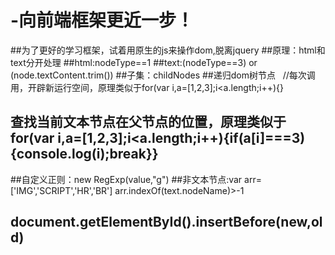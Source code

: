 # -向前端框架更近一步！
##为了更好的学习框架，试着用原生的js来操作dom,脱离jquery
##原理：html和text分开处理
##html:nodeType==1
##text:(nodeType==3) or (node.textContent.trim())
##子集：childNodes
##递归dom树节点   //每次调用，开辟新运行空间，原理类似于for(var i,a=[1,2,3];i<a.length;i++){}
## 查找当前文本节点在父节点的位置，原理类似于for(var i,a=[1,2,3];i<a.length;i++){if(a[i]===3){console.log(i);break}}
##自定义正则：new RegExp(value,"g")
##非文本节点:var arr=['IMG','SCRIPT','HR','BR']
arr.indexOf(text.nodeName)>-1
## document.getElementById().insertBefore(new,old)
